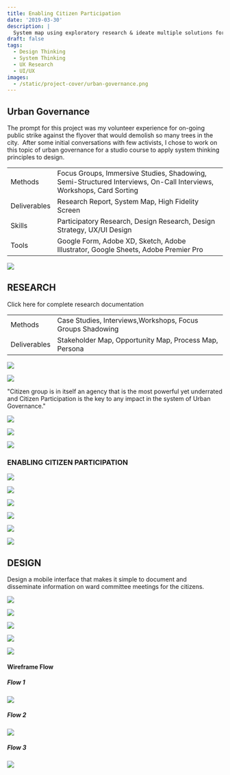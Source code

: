 ```yaml
---
title: Enabling Citizen Participation
date: '2019-03-30'
description: |
  System map using exploratory research & ideate multiple solutions for influencing change.
draft: false
tags:
  - Design Thinking
  - System Thinking
  - UX Research
  - UI/UX
images:
  - /static/project-cover/urban-governance.png
---
```


## Urban Governance

The prompt for this project was my volunteer experience for on-going public strike against the flyover that would demolish so many trees in the city.  After some initial conversations with few activists, I chose to work on this topic of urban governance for a studio course to apply system thinking principles to design.

|              |                                                                                                                     |
| ------------ | ------------------------------------------------------------------------------------------------------------------- |
| Methods      | Focus Groups, Immersive Studies, Shadowing, Semi-Structured Interviews, On-Call Interviews, Workshops, Card Sorting |
| Deliverables | Research Report, System Map, High Fidelity Screen                                                                   |
| Skills       | Participatory Research, Design Research, Design Strategy, UX/UI Design                                              |
| Tools        | Google Form, Adobe XD, Sketch, Adobe Illustrator, Google Sheets, Adobe Premier Pro                                  |

![](/static/projects/urban-governance/01.png)

## RESEARCH

Click here for complete research documentation

|              |                                                            |
| ------------ | ---------------------------------------------------------- |
| Methods      | Case Studies, Interviews,Workshops, Focus Groups Shadowing |
| Deliverables | Stakeholder Map, Opportunity Map, Process Map, Persona     |

<ListGallery wbg={true}>

![](/static/projects/urban-governance/02.png)

![](/static/projects/urban-governance/03.png)

</ListGallery>

"Citizen group is in itself an agency that is the most powerful yet underrated and Citizen Participation is the key to any impact in the system of Urban Governance."

![](/static/projects/urban-governance/04.png)

![](/static/projects/urban-governance/05.png)

![](/static/projects/urban-governance/06.png)

### ENABLING CITIZEN PARTICIPATION

![](/static/projects/urban-governance/07.png)

<ListGallery wbg={true}>

![](/static/projects/urban-governance/08.png)

![](/static/projects/urban-governance/09.png)

</ListGallery>

<ListGallery wbg={true}>

![](/static/projects/urban-governance/10.png)

![](/static/projects/urban-governance/11.png)

</ListGallery>

![](/static/projects/urban-governance/12.png)

## DESIGN

Design a mobile interface that makes it simple to document and disseminate information on ward committee meetings for the citizens.

![](/static/projects/urban-governance/13.png)

<ListGallery wbg={true}>

![](/static/projects/urban-governance/14.png)

![](/static/projects/urban-governance/15.png)

</ListGallery>

<ListGallery wbg={true}>

![](/static/projects/urban-governance/16.png)

![](/static/projects/urban-governance/17.png)

</ListGallery>

#### Wireframe Flow

##### Flow 1

![](/static/projects/urban-governance/18.png)

##### Flow 2

![](/static/projects/urban-governance/19.png)

##### Flow 3

![](/static/projects/urban-governance/20.png)
